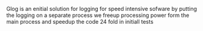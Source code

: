 Glog is an enitial solution for logging for speed intensive sofware
by putting the logging on a separate process we freeup processing power form the main process and speedup the code 24 fold in initiall tests
